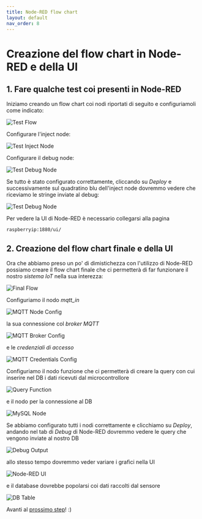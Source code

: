 ```yaml
---
title: Node-RED flow chart
layout: default
nav_order: 8
---
```


# Creazione del flow chart in Node-RED e della UI

## 1. Fare qualche test coi presenti in Node-RED

Iniziamo creando un flow chart coi nodi riportati di seguito e configuriamoli come indicato:

![Test Flow](./images/test_flow.png)

Configurare l'inject node:

![Test Inject Node](./images/test_inject_node.png)

Configurare il debug node:

![Test Debug Node](./images/test_debug_node.png)

Se tutto è stato configurato correttamente, cliccando su *Deploy* e successivamente sul quadratino blu dell'inject node dovremmo vedere che riceviamo le stringe inviate al debug:

![Test Debug Node](./images/test_debug_output.png)

Per vedere la UI di Node-RED è necessario collegarsi alla pagina

```
raspberryip:1880/ui/
```

## 2. Creazione del flow chart finale e della UI

Ora che abbiamo preso un po' di dimistichezza con l'utilizzo di Node-RED possiamo creare il flow chart finale che ci permetterà di far funzionare il nostro *sistema IoT* nella sua interezza:

![Final Flow](./images/final_flow.png)

Configuriamo il nodo *mqtt_in*

![MQTT Node Config](./images/mqtt_node_config.png)

la sua connessione col *broker MQTT*

![MQTT Broker Config](./images/mqtt_broker_config.png)

e le *credenziali di accesso*

![MQTT Credentials Config](./images/mqtt_credentials_config.png)

Configuriamo il nodo funzione che ci permetterà di creare la query con cui inserire nel DB i dati ricevuti dal microcontrollore

![Query Function](./images/query_function.png)

e il nodo per la connessione al DB

![MySQL Node](./images/mysql_node.png)

Se abbiamo configurato tutti i nodi correttamente e clicchiamo su *Deploy*, andando nel tab di *Debug* di Node-RED dovremmo vedere le query che vengono inviate al nostro DB

![Debug Output](./images/debug_output.png)

allo stesso tempo dovremmo veder variare i grafici nella UI

![Node-RED UI](./images/nodered_ui.png)

e il database dovrebbe popolarsi coi dati raccolti dal sensore

![DB Table](./images/db_table.png)

Avanti al [prossimo step](./index.html)! :)
